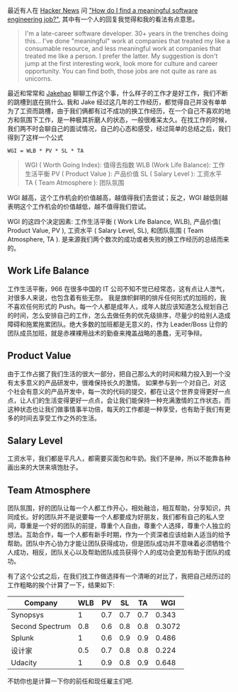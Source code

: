 最近有人在 [Hacker News](https://news.ycombinator.com) 问 ["How do I find a meaningful software engineering job?"](https://news.ycombinator.com/item?id=17332796), 其中有一个人的回复我觉得和我的看法有点意思。

>I'm a late-career software developer. 30+ years in the trenches doing this...
I've done "meaningful" work at companies that treated my like a consumable resource, and less meaningful work at companies that treated me like a person. I prefer the latter. My suggestion is don't jump at the first interesting work, look more for culture and career opportunity. You can find both, those jobs are not quite as rare as unicorns.

最近和常常和 [Jakehao](https://twitter.com/haojianzong) 聊聊工作这个事，什么样子的工作才是好工作，我们不断的跳槽到底在挑什么. 我和 Jake 经过这几年的工作经历，都觉得自己并没有单单为了工资而跳槽，由于我们俩都有过不成功的换工作经历，在一个自己不喜欢的地方和氛围下工作，是一种极其折磨人的状态，一般很难呆太久。在找工作的时候，我们两不时会聊自己的面试情况，自己的心态和感受，经过简单的总结之后，我们得到了这样一个公式

```
WGI = WLB * PV * SL * TA
```

> WGI ( Worth Going Index): 值得去指数
> WLB (Work Life Balance): 工作生活平衡
> PV ( Product Value ): 产品价值
> SL ( Salary Level ): 工资水平
> TA ( Team Atmosphere ): 团队氛围

WGI 越高，这个工作机会的价值越高，越值得我们去尝试；反之，WGI 越低则越表明这个工作机会的价值越低，越不值得我们尝试。

WGI 的这四个决定因素: 工作生活平衡 ( Work Life Balance, WLB), 产品价值( Product Value, PV ),  工资水平 ( Salary Level, SL), 和团队氛围 ( Team Atmosphere, TA ). 是来源我们两个数次的成功或者失败的换工作经历的总结而来的。

## Work Life Balance
工作生活平衡，966 在很多中国的 IT 公司不知不觉已经常态，这有点让人泄气，对很多人来说，也包含着有些无奈。 我是旗帜鲜明的排斥任何形式的加班的，我不喜欢任何形式的 Push。每一个人都是成年人，成年人就应该知道怎么规划自己的时间，怎么安排自己的工作，怎么去做任务的优先级排序，尽量少的给别人造成障碍和拖累拖累团队。绝大多数的加班都是无意义的，作为 Leader/Boss 让你的团队成员加班，就是赤裸裸用战术的勤奋来掩盖战略的愚蠢，无可争辩。

## Product Value
由于工作占据了我们生活的很大一部分，把自己那么大的时间和精力投入到一个没有太多意义的产品研发中，很难保持长久的激情。 如果参与到一个对自己，对这个社会有意义的产品开发中，每一次的代码的提交，都在让这个世界变得更好一点点，让人们的生活变得更好一点点，会让我们能保持一种充满激情的工作状态，而这种状态也让我们做事情事半功倍，每天的工作都是一种享受，也有助于我们有更多的时间去享受工作之外的生活。

## Salary Level
工资水平，我们都是平凡人，都需要买面包和牛奶。我们不是神，所以不能靠各种画出来的大饼来填饱肚子。

## Team Atmosphere
团队氛围，好的团队让每一个人都工作开心，相处融洽，相互帮助，分享知识，共同成长。好的团队并不是说要每一个人都要成为好朋友，我们都有自己的私人空间，尊重是一个好的团队的前提，尊重个人自由，尊重个人选择，尊重个人独立的想法。互助合作，每一个人都有新手时期，作为一个资深者应该给新人适当的给予帮助。团队中齐心协力才能让团队获得成功，但是团队成功并不意味着必须牺牲个人成功，相反，团队关心以及帮助团队成员获得个人的成功会更加有助于团队的成功。

有了这个公式之后，在我们找工作做选择有一个清晰的对比了，我把自己经历过的工作粗略的挨个计算了一下，结果如下:


|  Company        |  WLB           |  PV     | SL       | TA  |   WGI |
| ------------- |-------------| ----------|---------|------------| -----------|
| Synopsys     | 1 | 0.7 | 0.7 | 0.7 | 0.343 |
| Second Spectrum      |  0.8      |   0.6 | 0.8| 0.8 | 0.3072 |
| Splunk | 1    |   0.6  | 0.9 | 0.9 | 0.486 |
| 设计家 | 0.5 | 0.7 | 0.8 | 0.8 | 0.224 |
| Udacity | 1 | 0.9 | 0.8 | 0.9 | 0.648 |

不妨你也是计算一下你的前任和现任雇主们吧.

